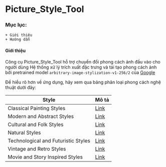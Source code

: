 # Picture_Style_Tool

### Mục lục:
    + Giới thiệu
    + Hướng dẫn

#### Giới thiệu
Công cụ Picture_Style_Tool hỗ trợ chuyển đổi phong cách ảnh đầu vào cho người dùng
Hệ thống xử lý trích xuất đặc trưng và tái tạo phong cách ảnh bởi pretrained model `arbitrary-image-stylization-v1-256/2` của [Google](https://www.google.co.uk/)

Để hiểu rõ hơn về ứng dụng, hãy xem qua bảng phân loại phong cách nghệ thuật dưới đây:

| Style                              | Mô tả             |
|------------------------------------|-------------------|
|Classical Painting Styles           |[Link](https://www.wikiart.org/en/paintings-by-style/classicism#!#filterName:all-works,viewType:masonry)                   |
|Modern and Abstract Styles          |[Link](https://www.art-is-fun.com/modern-abstract-art)                   |
|Cultural and Folk Styles            |[Link](https://library.fiveable.me/lists/folk-art-styles)                   |
|Natural Styles                      |[Link](https://www.tate.org.uk/art/art-terms/n/naturalism)                   |
|Technological and Futuristic Styles |[Link](https://blog.depositphotos.com/retro-futurism-art-design.html)                   |
|Vintage and Retro Styles            |[Link](https://picsart.com/blog/introduction-to-retro-art/)                   |
|Movie and Story Inspired Styles     |[Link](https://entergallery.com/blogs/news/art-inspired-by-the-movies?srsltid=AfmBOor6dc8K_McxXXdi50Gj22Y8aqhAQay5OBGHfylo2G0ZuAWCjxe5)                   |
